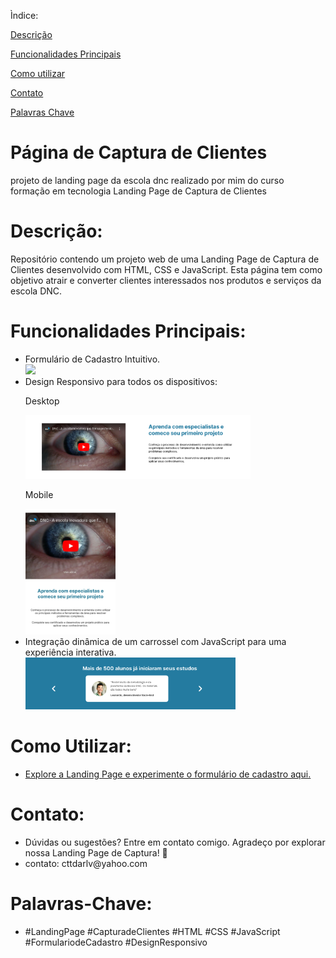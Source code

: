 <p>Ìndice:</p>
<p><a href="#desc">Descrição</a></p>  
<p><a href="#fp">Funcionalidades Principais</a></p>
<p><a href="#cum">Como utilizar</a></p>
<p><a href="#ctt">Contato</a></p>
<p><a href="#pc">Palavras Chave</a></p>

# Página de Captura de Clientes
projeto de landing page da escola dnc realizado por mim do curso formação em tecnologia 
Landing Page de Captura de Clientes

<h1 id="desc">Descrição:</h1>
Repositório contendo um projeto web de uma Landing Page de Captura de Clientes desenvolvido com HTML, CSS e JavaScript. Esta página tem como objetivo atrair e converter clientes interessados nos produtos e serviços da escola DNC.

<style>

  
</style>


<h1 id="fp">Funcionalidades Principais:</h1>

<ul>
<li>Formulário de Cadastro Intuitivo.</li>

<div>
<img src="src/assets/Formulário.jpg" width="25%">
</div>

<li>Design Responsivo para todos os dispositivos:

<p>Desktop</p>

<img src="src/assets/Resp comp.png" width="75%">

<p>Mobile</p>
<img src="src/assets/Resp cel.jpg" width="30%">

</li>
<li>Integração dinâmica de um carrossel com JavaScript para uma experiência interativa.
</li>

<img src="src/assets/Carrossel.png" width="70%">


</ul>

<h1 id="cum">Como Utilizar:</h1>

<ul>

<li><a href="https://landig-page-dnc.netlify.app/"> Explore a Landing Page e experimente o formulário de cadastro aqui.</a> </li> 

</ul>

<h1 id="ctt">Contato:</h1>

<ul>
<li> Dúvidas ou sugestões? Entre em contato comigo. Agradeço por explorar nossa Landing Page de Captura! 🚀</li>
<li> contato: cttdarlv@yahoo.com</li>
</ul>

<h1 id="pc">Palavras-Chave:</h1>

<ul>
<li> #LandingPage #CapturadeClientes #HTML #CSS #JavaScript #FormulariodeCadastro #DesignResponsivo</li>
</ul>

